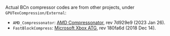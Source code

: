 Actual BCn compressor codes are from other projects,
under `GPUTexCompression/External`:

* `AMD_Compressonator`: [AMD Compressonator](https://github.com/GPUOpen-Tools/compressonator/tree/master/cmp_core/shaders), rev 7d929e9 (2023 Jan 26).
* `FastBlockCompress`: [Microsoft Xbox ATG](https://github.com/microsoft/Xbox-ATG-Samples/tree/main/XDKSamples/Graphics/FastBlockCompress/Shaders), rev 180fa6d
  (2018 Dec 14).

